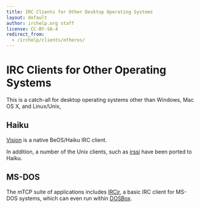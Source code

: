 ```yaml
---
title: IRC Clients for Other Desktop Operating Systems
layout: default
author: irchelp.org staff
license: CC-BY-SA-4
redirect_from:
  - /irchelp/clients/otheros/
---
```

# IRC Clients for Other Operating Systems

This is a catch-all for desktop operating systems other than Windows, Mac OS
X, and Linux/Unix,

## Haiku
[Vision](https://sourceforge.net/projects/vision/) is a native BeOS/Haiku IRC client.

In addition, a number of the Unix clients, such as [irssi](/irchelp/clients/unix/irssi.html) have been ported to Haiku.

## MS-DOS
The mTCP suite of applications includes [IRCjr](http://www.brutman.com/mTCP/IRCjr.html), a basic IRC client for MS-DOS systems, which can even run within [DOSBox](http://www.dosbox.com/).

